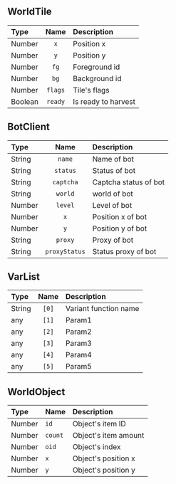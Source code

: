## WorldTile

| Type | Name | Description |
|:-----|:----:|:-----------|
| Number | `x` | Position x |
| Number | `y` | Position y |
| Number | `fg` | Foreground id |
| Number | `bg` | Background id |
| Number | `flags` | Tile's flags |
| Boolean | `ready` | Is ready to harvest |

## BotClient
| Type | Name | Description |
|:-----|:----:|:-----------|
| String | `name` | Name of bot |
| String | `status` | Status of bot |
| String | `captcha` | Captcha status of bot |
| String | `world` | world of bot |
| Number | `level` | Level of bot |
| Number | `x` | Position x of bot |
| Number | `y` | Position y of bot |
| String | `proxy` | Proxy of bot |
| String | `proxyStatus` | Status proxy of bot |

## VarList
| Type | Name | Description |
|:-----|:----:|:-----------|
| String | `[0]` | Variant function name |
| any | `[1]` | Param1 |
| any | `[2]` | Param2 |
| any | `[3]` | Param3 |
| any | `[4]` | Param4 |
| any | `[5]` | Param5 |

## WorldObject
| Type | Name | Description |
|:-----|:-----| :-----------|
| Number | `id` | Object's item ID |
| Number | `count` | Object's item amount |
| Number | `oid` | Object's index |
| Number | `x` | Object's position x |
| Number | `y` | Object's position y |
